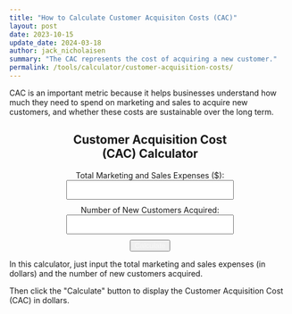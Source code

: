 ```yaml
---
title: "How to Calculate Customer Acquisiton Costs (CAC)"
layout: post
date: 2023-10-15
update_date: 2024-03-18
author: jack_nicholaisen
summary: "The CAC represents the cost of acquiring a new customer." 
permalink: /tools/calculator/customer-acquisition-costs/
---
```



CAC is an important metric because it helps businesses understand how much they need to spend on marketing and sales to acquire new customers, and whether these costs are sustainable over the long term.


<div class="calculator" style="text-align:center">
        <h2>Customer Acquisition Cost (CAC) Calculator</h2>
        <div class="input-group">
            <label for="expenses">Total Marketing and Sales Expenses ($):</label>
            <input type="number" id="expenses" step="0.01" required>
        </div>
        <div class="input-group">
            <label for="customers">Number of New Customers Acquired:</label>
            <input type="number" id="customers" step="1" required>
        </div>
        <button onclick="calculateCAC()">Calculate</button>
        <div class="result" id="result"></div>
    </div>
 <script>
        function calculateCAC() {
            var expenses = document.getElementById("expenses").value;
            var customers = document.getElementById("customers").value;
            var cac = expenses / customers;
            document.getElementById("result").textContent = "Customer Acquisition Cost (CAC): $" + cac.toFixed(2); 
        }    
</script>

<style>
        body {
            margin: 50px;
        }

        .calculator {
            width: 300px;
            margin: 0 auto;
        }

        .input-group {
            margin-bottom: 10px;
        }

        input[type="number"] {
            width: 100%;
            padding: 8px;
            box-sizing: border-box;
        }

        button {
            color: #F7F7F7;
            padding: #0063A0;
        }
        .result {
            font-weight: bold;
        }
</style>


In this calculator, just input the total marketing and sales expenses (in dollars) and the number of new customers acquired. 

Then click the "Calculate" button to display the Customer Acquisition Cost (CAC) in dollars.

